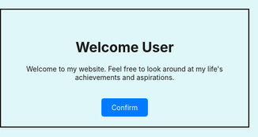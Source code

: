 <html lang="en">
<head>
    <meta charset="UTF-8">
    <meta name="viewport" content="width=device-width, initial-scale=1.0">
    <style>
        body, html {
            margin: 0;
            padding: 0;
            height: 100%;
            width: 100%;
            background-color: #E0F7FA; /* Very light blue background */
        }
        .centered-content {
            display: flex;
            justify-content: center;
            align-items: center;
            text-align: center;
            height: 100vh;
        }
        .centered-content > div, .about-section {
            border: 2px solid #000;
            padding: 20px;
            box-shadow: 0 2px 4px rgba(0,0,0,0.1);
        }
        .about-section {
            display: flex;
            margin: 20px auto 0;
            width: 80%;
            align-items: center;
            position: relative;
            flex-wrap: wrap; /* Allow items to wrap if needed */
        }
        .about-img {
            flex-basis: 60%; /* Adjusts the base size of the image container for enlargement */
            max-width: 60%;
            position: absolute;
            left: -200px; /* Moves further to the left */
            border: 2px solid #000; /* Ensuring the border encapsulates the larger image */
        }
        .about-text {
            flex: 1;
            padding-left: 20px;
            margin-left: 55%; /* Adjusted to accommodate the larger image */
            padding: 20px;
        }
        .about-img img {
            width: 100%; /* Ensures the image fills its container */
            height: auto;
        }
        /* Style for the confirm button */
        .confirm-btn {
            display: inline-block;
            margin-top: 20px;
            padding: 10px 20px;
            background-color: #007BFF;
            color: #FFFFFF;
            text-decoration: none;
            border-radius: 5px;
            cursor: pointer;
        }
        /* Hover effect for button */
        .confirm-btn:hover {
            background-color: #0056b3;
        }
    </style>
</head>
<body>
    <div class="centered-content">
        <div>
            <h1>Welcome User</h1>
            <p>Welcome to my website. Feel free to look around at my life's achievements and aspirations.</p>
            <a href="#" class="confirm-btn">Confirm</a>
        </div>
    </div>
    <!-- About Section -->
    <div class="about-section">
        <div class="about-img">
            <img src="https://media.licdn.com/dms/image/D4E03AQFQjimbIykhSw/profile-displayphoto-shrink_200_200/0/1699579434374?e=2147483647&v=beta&t=YhfAaccuy1WIWXMbZyzFQBLAybPg8KN2rTa3UrWyKhQ" alt="About Me"> <!-- Increased image size -->
        </div>
        <div class="about-text">
            <p>Hey, this is my about me and here I will put words about me explaining my life and how we got here.</p>
        </div>
    </div>
</body>
</html>
